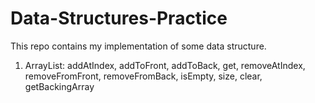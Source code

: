 # Data-Structures-Practice
This repo contains my implementation of some data structure.

1) ArrayList:
      addAtIndex, addToFront, addToBack, get, removeAtIndex, removeFromFront, removeFromBack, isEmpty, size, clear, getBackingArray
      
      
